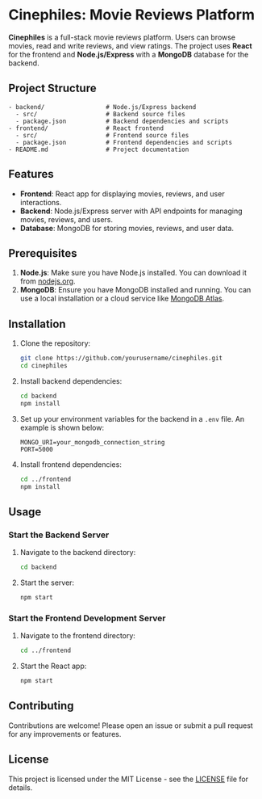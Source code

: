 # Cinephiles: Movie Reviews Platform

**Cinephiles** is a full-stack movie reviews platform. Users can browse movies, read and write reviews, and view ratings. The project uses **React** for the frontend and **Node.js/Express** with a **MongoDB** database for the backend.

## Project Structure

```
- backend/                 # Node.js/Express backend
  - src/                   # Backend source files
  - package.json           # Backend dependencies and scripts
- frontend/                # React frontend
  - src/                   # Frontend source files
  - package.json           # Frontend dependencies and scripts
- README.md                # Project documentation
```

## Features

- **Frontend**: React app for displaying movies, reviews, and user interactions.
- **Backend**: Node.js/Express server with API endpoints for managing movies, reviews, and users.
- **Database**: MongoDB for storing movies, reviews, and user data.

## Prerequisites

1. **Node.js**: Make sure you have Node.js installed. You can download it from [nodejs.org](https://nodejs.org/).
2. **MongoDB**: Ensure you have MongoDB installed and running. You can use a local installation or a cloud service like [MongoDB Atlas](https://www.mongodb.com/cloud/atlas).

## Installation

1. Clone the repository:
   ```bash
   git clone https://github.com/yourusername/cinephiles.git
   cd cinephiles
   ```

2. Install backend dependencies:
   ```bash
   cd backend
   npm install
   ```

3. Set up your environment variables for the backend in a `.env` file. An example is shown below:
   ```plaintext
   MONGO_URI=your_mongodb_connection_string
   PORT=5000
   ```

4. Install frontend dependencies:
   ```bash
   cd ../frontend
   npm install
   ```

## Usage

### Start the Backend Server

1. Navigate to the backend directory:
   ```bash
   cd backend
   ```
2. Start the server:
   ```bash
   npm start
   ```

### Start the Frontend Development Server

1. Navigate to the frontend directory:
   ```bash
   cd ../frontend
   ```
2. Start the React app:
   ```bash
   npm start
   ```

## Contributing

Contributions are welcome! Please open an issue or submit a pull request for any improvements or features.

## License

This project is licensed under the MIT License - see the [LICENSE](LICENSE) file for details.

